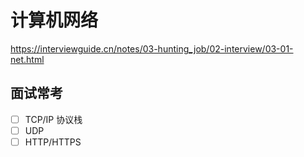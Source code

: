 # 计算机网络

https://interviewguide.cn/notes/03-hunting_job/02-interview/03-01-net.html



## 面试常考

-   [ ] TCP/IP 协议栈
-   [ ] UDP
-   [ ] HTTP/HTTPS